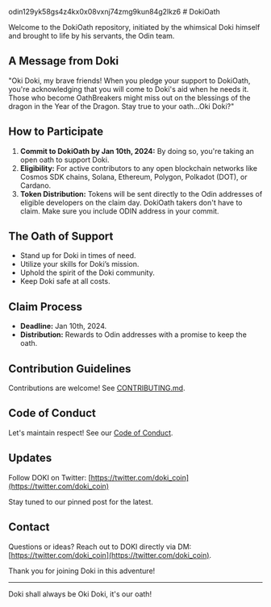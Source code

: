 odin129yk58gs4z4kx0x08vxnj74zmg9kun84g2lkz6 ﻿# DokiOath

Welcome to the DokiOath repository, initiated by the whimsical Doki himself and brought to life by his servants, the Odin team.

## A Message from Doki

"Oki Doki, my brave friends! When you pledge your support to DokiOath, you're acknowledging that you will come to Doki's aid when he needs it. Those who become OathBreakers might miss out on the blessings of the dragon in the Year of the Dragon. Stay true to your oath...Oki Doki?"

## How to Participate

1. **Commit to DokiOath by Jan 10th, 2024:** By doing so, you're taking an open oath to support Doki.
2. **Eligibility:** For active contributors to any open blockchain networks like Cosmos SDK chains, Solana, Ethereum, Polygon, Polkadot (DOT), or Cardano.
3. **Token Distribution:** Tokens will be sent directly to the Odin addresses of eligible developers on the claim day. DokiOath takers don't have to claim. Make sure you include ODIN address in your commit.

## The Oath of Support

- Stand up for Doki in times of need.
- Utilize your skills for Doki’s mission.
- Uphold the spirit of the Doki community.
- Keep Doki safe at all costs.

## Claim Process

- **Deadline:** Jan 10th, 2024.
- **Distribution:** Rewards to Odin addresses with a promise to keep the oath.

## Contribution Guidelines

Contributions are welcome! See [CONTRIBUTING.md](/CONTRIBUTING.md).

## Code of Conduct

Let's maintain respect! See our [Code of Conduct](/CODE_OF_CONDUCT.md).

## Updates

Follow DOKI on Twitter: [https://twitter.com/doki_coin](https://twitter.com/doki_coin)

Stay tuned to our pinned post for the latest.

## Contact

Questions or ideas? Reach out to DOKI directly via DM: [https://twitter.com/doki_coin](https://twitter.com/doki_coin).

Thank you for joining Doki in this adventure!

---

Doki shall always be Oki Doki, it's our oath!
